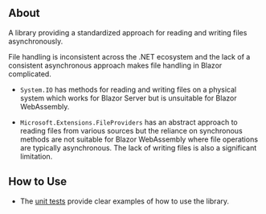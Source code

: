 ## About

A library providing a standardized approach for reading and writing files asynchronously.

File handling is inconsistent across the .NET ecosystem and the lack of a consistent asynchronous approach makes file handling in Blazor complicated.

- `System.IO` has methods for reading and writing files on a physical system which works for Blazor Server but is unsuitable for Blazor WebAssembly.

- `Microsoft.Extensions.FileProviders` has an abstract approach to reading files from various sources but the reliance on synchronous methods are not suitable for Blazor WebAssembly where file operations are typically asynchronous. The lack of writing files is also a significant limitation.

## How to Use

- The [unit tests](../tests) provide clear examples of how to use the library.
